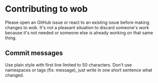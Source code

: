 # Contributing to wob

Please open an GitHub issue or react to an existing issue before making changes to wob. It's not a pleasant situation
to discard someone's work because it's not needed or someone else is already working on that same thing.

## Commit messages

Use plain style with first line limited to 50 characters. Don't use namespaces or tags (fix: message), just write in one
short sentence what changed.
